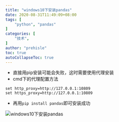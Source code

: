 ```yaml
---
title: "windows10下安装pandas"
date: 2020-08-31T11:49:09+08:00
tags: [
    "python", "pandas"
]
categories: [
    "技术",
]
author: "prehisle"
toc: true
autoCollapseToc: true
---
```


* 直接用pip安装可能会失败，这时需要使用代理安装
* cmd下的代理配置方法
```
set http_proxy=http://127.0.0.1:10809
set https_proxy=http://127.0.0.1:10809
```
* 再用`pip install pandas`即可安装成功

![windows10下安装pandas](http://note.youdao.com/yws/public/resource/40e7acccfd342428f39d3dc7cca9ce31/xmlnote/WEBRESOURCE95a211f93a1047f0bc26160ef4c6690a/123)


